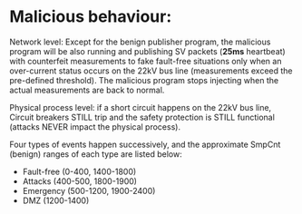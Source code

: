 # Malicious behaviour:

Network level: Except for the benign publisher program, the malicious program will be also running and publishing SV packets (**25ms** heartbeat) with counterfeit measurements to fake fault-free situations only when an over-current status occurs on the 22kV bus line (measurements exceed the pre-defined threshold). The malicious program stops injecting when the actual measurements are back to normal.

Physical process level: if a short circuit happens on the 22kV bus line, Circuit breakers STILL trip and the safety protection is STILL functional (attacks NEVER impact the physical process).

Four types of events happen successively, and the approximate SmpCnt (benign) ranges of each type are listed below:
- Fault-free (0-400, 1400-1800)
- Attacks (400-500, 1800-1900)
- Emergency (500-1200, 1900-2400)
- DMZ (1200-1400)